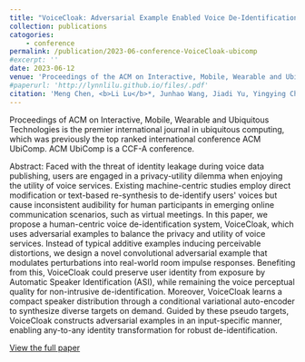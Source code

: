 ```yaml
---
title: "VoiceCloak: Adversarial Example Enabled Voice De-Identification with Balanced Privacy and Utility"
collection: publications
catogories: 
    - conference
permalink: /publication/2023-06-conference-VoiceCloak-ubicomp
#excerpt: ''
date: 2023-06-12
venue: 'Proceedings of the ACM on Interactive, Mobile, Wearable and Ubiquitous Technologies (IMWUT)'
#paperurl: 'http://lynnlilu.github.io/files/.pdf'
citation: 'Meng Chen, <b>Li Lu</b>*, Junhao Wang, Jiadi Yu, Yingying Chen, Zhibo Wang, Zhongjie Ba, Feng Lin, Kui Ren. &quot;VoiceCloak: Adversarial Example Enabled Voice De-Identification with Balanced Privacy and Utility.&quot; <i>Proceedings of the ACM on Interactive, Mobile, Wearable and Ubiquitous Technologies (IMWUT)</i>. 7(2), pp. 48:1-48:21. Cancun, Mexico. 2023. doi: 10.1145/3596266.'
---
```


Proceedings of ACM on Interactive, Mobile, Wearable and Ubiquitous Technologies is the premier international journal in ubiquitous computing, which was previously the top ranked international conference ACM UbiComp. ACM UbiComp is a CCF-A conference.

Abstract: Faced with the threat of identity leakage during voice data publishing, users are engaged in a privacy-utility dilemma when enjoying the utility of voice services. Existing machine-centric studies employ direct modification or text-based re-synthesis to de-identify users' voices but cause inconsistent audibility for human participants in emerging online communication scenarios, such as virtual meetings. In this paper, we propose a human-centric voice de-identification system, VoiceCloak, which uses adversarial examples to balance the privacy and utility of voice services. Instead of typical additive examples inducing perceivable distortions, we design a novel convolutional adversarial example that modulates perturbations into real-world room impulse responses. Benefiting from this, VoiceCloak could preserve user identity from exposure by Automatic Speaker Identification (ASI), while remaining the voice perceptual quality for non-intrusive de-identification. Moreover, VoiceCloak learns a compact speaker distribution through a conditional variational auto-encoder to synthesize diverse targets on demand. Guided by these pseudo targets, VoiceCloak constructs adversarial examples in an input-specific manner, enabling any-to-any identity transformation for robust de-identification.


[View the full paper](https://www.doi.org/10.1145/3596266)
